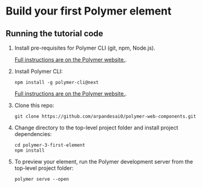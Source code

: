 # Build your first Polymer element

## Running the tutorial code

1.  Install pre-requisites for Polymer CLI (git, npm, Node.js). 

    [Full instructions are on the Polymer website.](https://www.polymer-project.org/3.0/docs/tools/polymer-cli).

2.  Install Polymer CLI:

        npm install -g polymer-cli@next

    [Full instructions are on the Polymer website.](https://www.polymer-project.org/3.0/docs/tools/polymer-cli).

3.  Clone this repo: 

        git clone https://github.com/arpandesai0/polymer-web-components.git

4.  Change directory to the top-level project folder and install project dependencies:

        cd polymer-3-first-element
        npm install
        
5.  To preview your element, run the Polymer development server from the top-level project folder:

        polymer serve --open

